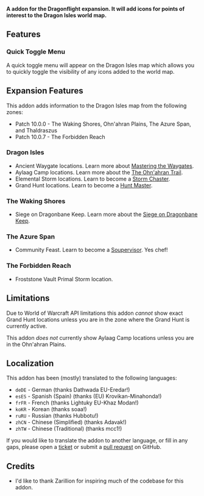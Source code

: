 **A addon for the Dragonflight expansion. It will add icons for points of interest to the Dragon Isles world map.**

## Features

### Quick Toggle Menu

A quick toggle menu will appear on the Dragon Isles map which allows you to quickly toggle the visibility of any icons added to the world map.

## Expansion Features

This addon adds information to the Dragon Isles map from the following zones:

* Patch 10.0.0 - The Waking Shores, Ohn'ahran Plains, The Azure Span, and Thaldraszus
* Patch 10.0.7 - The Forbidden Reach

### Dragon Isles

* Ancient Waygate locations. Learn more about [Mastering the Waygates](https://www.wowhead.com/achievement=16292/mastering-the-waygates).
* Aylaag Camp locations. Learn more about the [The Ohn'ahran Trail](https://www.wowhead.com/achievement=16462/the-ohnahran-trail).
* Elemental Storm locations. Learn to become a [Storm Chaster](https://www.wowhead.com/achievement=16490/storm-chaser).
* Grand Hunt locations. Learn to become a [Hunt Master](https://www.wowhead.com/achievement=16540/hunt-master).

### The Waking Shores

* Siege on Dragonbane Keep. Learn more about the [Siege on Dragonbane Keep](https://www.wowhead.com/achievement=16411/siege-on-dragonbane-keep-home-sweet-home).

### The Azure Span

* Community Feast. Learn to become a [Soupervisor](https://www.wowhead.com/achievement=16443/soupervisor). Yes chef!

### The Forbidden Reach

* Froststone Vault Primal Storm location.

## Limitations

Due to World of Warcraft API limitations this addon _cannot_ show exact Grand Hunt locations unless you are in the zone where the Grand Hunt is currently active.

This addon _does not_ currently show Aylaag Camp locations unless you are in the Ohn'ahran Plains.

## Localization

This addon has been (mostly) translated to the following languages:

* `deDE` - German (thanks Dathwada EU-Eredar!)
* `esES` - Spanish (Spain) (thanks (EU) Krovikan-Minahonda!)
* `frFR` - French (thanks Lightuky EU-Khaz Modan!)
* `koKR` - Korean (thanks soaa!)
* `ruRU` - Russian (thanks Hubbotu!)
* `zhCN` - Chinese (Simplified) (thanks Adavak!)
* `zhTW` - Chinese (Traditional) (thanks mcc1!)

If you would like to translate the addon to another language, or fill in any gaps, please open a [ticket](https://github.com/wyldclaw/betterworldmap-dragonflight/issues) or submit a [pull request](https://github.com/wyldclaw/betterworldmap-dragonflight/pulls) on GitHub.

## Credits

* I'd like to thank Zarillion for inspiring much of the codebase for this addon.
